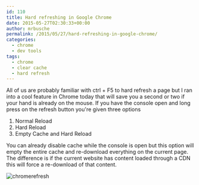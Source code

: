 ```yaml
---
id: 110
title: Hard refreshing in Google Chrome
date: 2015-05-27T02:30:33+00:00
author: mrbusche
permalink: /2015/05/27/hard-refreshing-in-google-chrome/
categories:
  - chrome
  - dev tools
tags:
  - chrome
  - clear cache
  - hard refresh
---
```


All of us are probably familiar with ctrl + F5 to hard refresh a page but I ran into a cool feature in Chrome today that will save you a second or two if your hand is already on the mouse. If you have the console open and long press on the refresh button you're given three options

1. Normal Reload
2. Hard Reload
3. Empty Cache and Hard Reload

You can already disable cache while the console is open but this option will empty the entire cache and re-download everything on the current page. The difference is if the current website has content loaded through a CDN this will force a re-download of that content.

 <img src="/images/2015/05/chromerefresh.png" alt="chromerefresh" />
